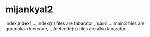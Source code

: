 # mijankyal2
index,index1,...,index(n) files are labarator
,main1,...,main3 files are gorcnakan
leetcode,...,leetcode(n) files are also labarator 
